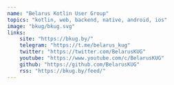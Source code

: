 ```yaml
---
name: "Belarus Kotlin User Group"
topics: "kotlin, web, backend, native, android, ios"
image: "bkug/bkug.svg"
links: 
    site: "https://bkug.by/"
    telegram: "https://t.me/belarus_kug"
    twitter: "https://twitter.com/BelarusKUG"
    youtube: "https://www.youtube.com/c/BelarusKUG"
    github: "https://github.com/BelarusKUG"
    rss: "https://bkug.by/feed/"
---
```

